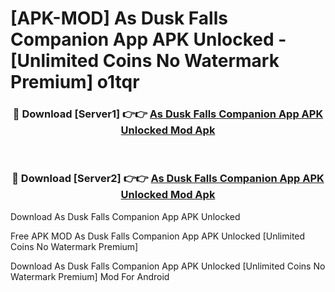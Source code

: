 # [APK-MOD] As Dusk Falls Companion App APK Unlocked - [Unlimited Coins No Watermark Premium] o1tqr



<div align="center">
<h3>🔴 Download [Server1] 👉👉 <a href="https://momento.my/?title=As_Dusk_Falls_Companion_App_APK_Unlocked">As Dusk Falls Companion App APK Unlocked Mod Apk</a></h3><br>

<h3>🔴 Download [Server2] 👉👉 <a href="https://momento.my/?title=As_Dusk_Falls_Companion_App_APK_Unlocked">As Dusk Falls Companion App APK Unlocked Mod Apk</a></h3>
</div>



Download As Dusk Falls Companion App APK Unlocked 

Free APK MOD As Dusk Falls Companion App APK Unlocked [Unlimited Coins No Watermark Premium]

Download As Dusk Falls Companion App APK Unlocked [Unlimited Coins No Watermark Premium] Mod For Android
